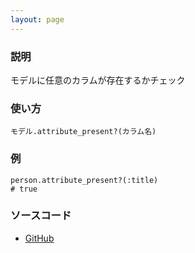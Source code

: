 ```yaml
---
layout: page
---
```

### 説明
モデルに任意のカラムが存在するかチェック

### 使い方
    モデル.attribute_present?(カラム名)

### 例
    person.attribute_present?(:title)
    # true

### ソースコード
* [GitHub](https://github.com/rails/rails/blob/f33d52c95217212cbacc8d5e44b5a8e3cdc6f5b3/activerecord/lib/active_record/attribute_methods.rb#L300)